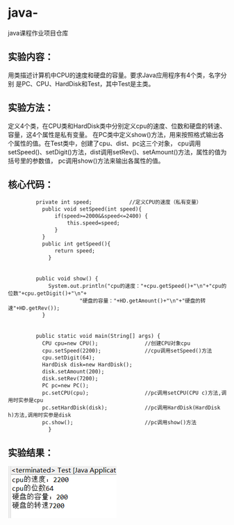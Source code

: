 # java-
java课程作业项目仓库

## 实验内容：
用类描述计算机中CPU的速度和硬盘的容量。要求Java应用程序有4个类，名字分别
是PC、CPU、HardDisk和Test，其中Test是主类。
 
## 实验方法：
定义4个类，在CPU类和HardDisk类中分别定义cpu的速度、位数和硬盘的转速、容量，这4个属性是私有变量。
在PC类中定义show()方法，用来按照格式输出各个属性的值。在Test类中，创建了cpu、dist、pc这三个对象，
cpu调用setSpeed()、setDigit()方法，dist调用setRev()、setAmount()方法，属性的值为括号里的参数值，
pc调用show()方法来输出各属性的值。
           
## 核心代码：  
             private int speed;            //定义CPU的速度（私有变量）
	           public void setSpeed(int speed){
		           if(speed>=2000&&speed<=2400) {
			           this.speed=speed;
		           }
	           }
               public int getSpeed(){
	 	           return speed;
	             }
             
             
             public void show() {
		         System.out.println("cpu的速度："+cpu.getSpeed()+"\n"+"cpu的位数"+cpu.getDigit()+"\n"+
				           "硬盘的容量："+HD.getAmount()+"\n"+"硬盘的转速"+HD.getRev());	
	           }	
             
             
             public static void main(String[] args) {
	           CPU cpu=new CPU();               //创建CPU对象cpu
	           cpu.setSpeed(2200);              //cpu调用setSpeed()方法
	           cpu.setDigit(64);                
	           HardDisk disk=new HardDisk();   
	           disk.setAmount(200);            
	           disk.setRev(7200);               
	           PC pc=new PC();                  
	           pc.setCPU(cpu);                  //pc调用setCPU(CPU c)方法,调用时实参是cpu
	           pc.setHardDisk(disk);            //pc调用HardDisk(HardDisk h)方法,调用时实参是disk
	           pc.show();                       //pc调用show()方法
		         }
             
## 实验结果：
![实验结果](https://github.com/2018310768/java-/blob/main/实验结果.PNG)
